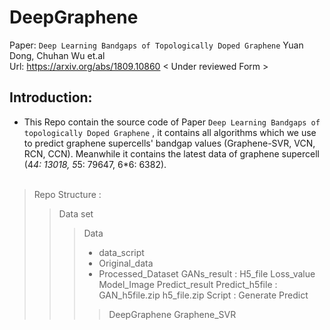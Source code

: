 # DeepGraphene
 Paper: `Deep Learning Bandgaps of Topologically Doped Graphene` Yuan Dong, Chuhan Wu et.al <br/>
         Url: https://arxiv.org/abs/1809.10860  < Under reviewed Form >
## Introduction:
*   This Repo contain the source code of Paper `Deep Learning Bandgaps of topologically Doped Graphene` , it contains all algorithms which we use to predict graphene supercells' bandgap values (Graphene-SVR, VCN, RCN, CCN). Meanwhile it contains the latest data of graphene supercell (4*4: 13018, 5*5: 79647, 6*6: 6382).
<br/><br/>
> Repo Structure : 
>> Data set
>>> Data
>>> * data_script
>>> * Original_data
>>> * Processed_Dataset
> GANs_result :
>>> H5_file
>>> Loss_value
>>> Model_Image
>>> Predict_result
>> Predict_h5file :
>>> GAN_h5file.zip
>>> h5_file.zip
>> Script :
>>> Generate
>>> Predict
>>>> DeepGraphene
>>>> Graphene_SVR
